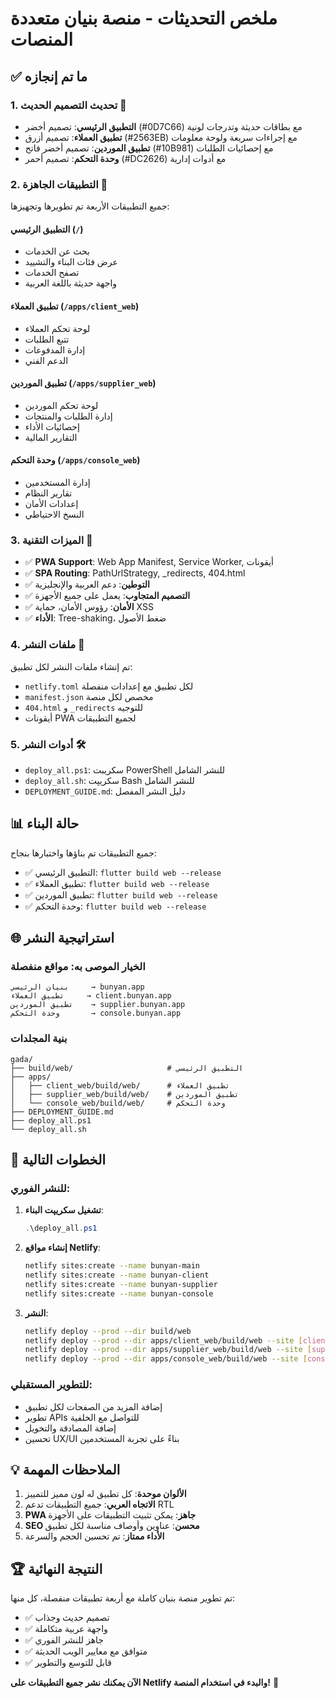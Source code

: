 # ملخص التحديثات - منصة بنيان متعددة المنصات

## ✅ ما تم إنجازه

### 1. تحديث التصميم الحديث 🎨
- **التطبيق الرئيسي**: تصميم أخضر (#0D7C66) مع بطاقات حديثة وتدرجات لونية
- **تطبيق العملاء**: تصميم أزرق (#2563EB) مع إجراءات سريعة ولوحة معلومات
- **تطبيق الموردين**: تصميم أخضر فاتح (#10B981) مع إحصائيات الطلبات
- **وحدة التحكم**: تصميم أحمر (#DC2626) مع أدوات إدارية

### 2. التطبيقات الجاهزة 📱
جميع التطبيقات الأربعة تم تطويرها وتجهيزها:

#### التطبيق الرئيسي (`/`)
- بحث عن الخدمات
- عرض فئات البناء والتشييد
- تصفح الخدمات
- واجهة حديثة باللغة العربية

#### تطبيق العملاء (`/apps/client_web`)
- لوحة تحكم العملاء
- تتبع الطلبات
- إدارة المدفوعات
- الدعم الفني

#### تطبيق الموردين (`/apps/supplier_web`)
- لوحة تحكم الموردين
- إدارة الطلبات والمنتجات
- إحصائيات الأداء
- التقارير المالية

#### وحدة التحكم (`/apps/console_web`)
- إدارة المستخدمين
- تقارير النظام
- إعدادات الأمان
- النسخ الاحتياطي

### 3. الميزات التقنية 🔧
- ✅ **PWA Support**: Web App Manifest, Service Worker, أيقونات
- ✅ **SPA Routing**: PathUrlStrategy, _redirects, 404.html
- ✅ **التوطين**: دعم العربية والإنجليزية
- ✅ **التصميم المتجاوب**: يعمل على جميع الأجهزة
- ✅ **الأمان**: رؤوس الأمان، حماية XSS
- ✅ **الأداء**: Tree-shaking، ضغط الأصول

### 4. ملفات النشر 🚀
تم إنشاء ملفات النشر لكل تطبيق:
- `netlify.toml` لكل تطبيق مع إعدادات منفصلة
- `manifest.json` مخصص لكل منصة
- `404.html` و `_redirects` للتوجيه
- أيقونات PWA لجميع التطبيقات

### 5. أدوات النشر 🛠️
- `deploy_all.ps1`: سكريبت PowerShell للنشر الشامل
- `deploy_all.sh`: سكريپت Bash للنشر الشامل
- `DEPLOYMENT_GUIDE.md`: دليل النشر المفصل

## 📊 حالة البناء
جميع التطبيقات تم بناؤها واختبارها بنجاح:
- ✅ التطبيق الرئيسي: `flutter build web --release`
- ✅ تطبيق العملاء: `flutter build web --release`
- ✅ تطبيق الموردين: `flutter build web --release`
- ✅ وحدة التحكم: `flutter build web --release`

## 🌐 استراتيجية النشر

### الخيار الموصى به: مواقع منفصلة
```
بنيان الرئيسي     → bunyan.app
تطبيق العملاء     → client.bunyan.app
تطبيق الموردين    → supplier.bunyan.app
وحدة التحكم       → console.bunyan.app
```

### بنية المجلدات
```
gada/
├── build/web/                     # التطبيق الرئيسي
├── apps/
│   ├── client_web/build/web/      # تطبيق العملاء
│   ├── supplier_web/build/web/    # تطبيق الموردين
│   └── console_web/build/web/     # وحدة التحكم
├── DEPLOYMENT_GUIDE.md
├── deploy_all.ps1
└── deploy_all.sh
```

## 🎯 الخطوات التالية

### للنشر الفوري:
1. **تشغيل سكريپت البناء**:
   ```powershell
   .\deploy_all.ps1
   ```

2. **إنشاء مواقع Netlify**:
   ```bash
   netlify sites:create --name bunyan-main
   netlify sites:create --name bunyan-client
   netlify sites:create --name bunyan-supplier
   netlify sites:create --name bunyan-console
   ```

3. **النشر**:
   ```bash
   netlify deploy --prod --dir build/web
   netlify deploy --prod --dir apps/client_web/build/web --site [client-id]
   netlify deploy --prod --dir apps/supplier_web/build/web --site [supplier-id]
   netlify deploy --prod --dir apps/console_web/build/web --site [console-id]
   ```

### للتطوير المستقبلي:
- إضافة المزيد من الصفحات لكل تطبيق
- تطوير APIs للتواصل مع الخلفية
- إضافة المصادقة والتخويل
- تحسين UX/UI بناءً على تجربة المستخدمين

## 💡 الملاحظات المهمة

1. **الألوان موحدة**: كل تطبيق له لون مميز للتمييز
2. **الاتجاه العربي**: جميع التطبيقات تدعم RTL
3. **PWA جاهز**: يمكن تثبيت التطبيقات على الأجهزة
4. **SEO محسن**: عناوين وأوصاف مناسبة لكل تطبيق
5. **الأداء ممتاز**: تم تحسين الحجم والسرعة

## 🏆 النتيجة النهائية

تم تطوير منصة بنيان كاملة مع أربعة تطبيقات منفصلة، كل منها:
- ✅ تصميم حديث وجذاب
- ✅ واجهة عربية متكاملة
- ✅ جاهز للنشر الفوري
- ✅ متوافق مع معايير الويب الحديثة
- ✅ قابل للتوسع والتطوير

**الآن يمكنك نشر جميع التطبيقات على Netlify والبدء في استخدام المنصة!** 🚀
